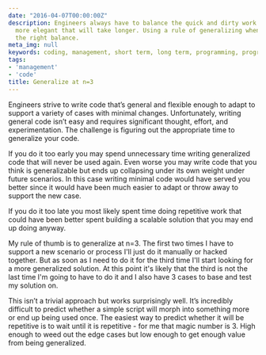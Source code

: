 ```yaml
---
date: "2016-04-07T00:00:00Z"
description: Engineers always have to balance the quick and dirty work with something
  more elegant that will take longer. Using a rule of generalizing when n=3 strikes
  the right balance.
meta_img: null
keywords: coding, management, short term, long term, programming, program design
tags:
- 'management'
- 'code'
title: Generalize at n=3
---
```


Engineers strive to write code that’s general and flexible enough to adapt to support a variety of cases with minimal changes. Unfortunately, writing general code isn’t easy and requires significant thought, effort, and experimentation. The challenge is figuring out the appropriate time to generalize your code.

If you do it too early you may spend unnecessary time writing generalized code that will never be used again. Even worse you may write code that you think is generalizable but ends up collapsing under its own weight under future scenarios. In this case writing minimal code would have served you better since it would have been much easier to adapt or throw away to support the new case.

If you do it too late you most likely spent time doing repetitive work that could have been better spent building a scalable solution that you may end up doing anyway.

My rule of thumb is to generalize at n=3. The first two times I have to support a new scenario or process I'll just do it manually or hacked together. But as soon as I need to do it for the third time I'll start looking for a more generalized solution. At this point it's likely that the third is not the last time I'm going to have to do it and I also have 3 cases to base and test my solution on.

This isn’t a trivial approach but works surprisingly well. It’s incredibly difficult to predict whether a simple script will morph into something more or end up being used once. The easiest way to predict whether it will be repetitive is to wait until it is repetitive - for me that magic number is 3. High enough to weed out the edge cases but low enough to get enough value from being generalized.
